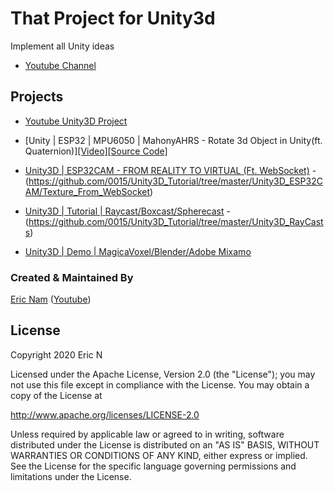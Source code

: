 # That Project for Unity3d

Implement all Unity ideas

* [Youtube Channel](https://youtube.com/c/ThatProject) 

## Projects

* [Youtube Unity3D Project](https://www.youtube.com/playlist?list=PLnq7JUnBumAzcQciRTvPZ3Mw_v7j8noOw) 

* [Unity | ESP32 | MPU6050 | MahonyAHRS - Rotate 3d Object in Unity(ft. Quaternion)][[Video]](https://youtu.be/zN89M_MjVKo)[[Source Code]](https://github.com/0015/Unity3D_Tutorial/tree/master/Unity3D_ESP32/BLE_MPU6050_Rotate_3D_Object)


* [Unity3D | ESP32CAM - FROM REALITY TO VIRTUAL (Ft. WebSocket)](https://youtu.be/4heFVoyf7GA) - (https://github.com/0015/Unity3D_Tutorial/tree/master/Unity3D_ESP32CAM/Texture_From_WebSocket)

* [Unity3D | Tutorial | Raycast/Boxcast/Spherecast](https://youtu.be/CoTK39SZft8) - (https://github.com/0015/Unity3D_Tutorial/tree/master/Unity3D_RayCasts)

* [Unity3D | Demo | MagicaVoxel/Blender/Adobe Mixamo](https://youtu.be/UpIV_7Y1ydY)

### Created & Maintained By

[Eric Nam](https://github.com/0015)
([Youtube](https://youtube.com/c/ThatProject))

## License

Copyright 2020 Eric N

Licensed under the Apache License, Version 2.0 (the "License");
you may not use this file except in compliance with the License.
You may obtain a copy of the License at

http://www.apache.org/licenses/LICENSE-2.0

Unless required by applicable law or agreed to in writing, software
distributed under the License is distributed on an "AS IS" BASIS,
WITHOUT WARRANTIES OR CONDITIONS OF ANY KIND, either express or implied.
See the License for the specific language governing permissions and
limitations under the License.
